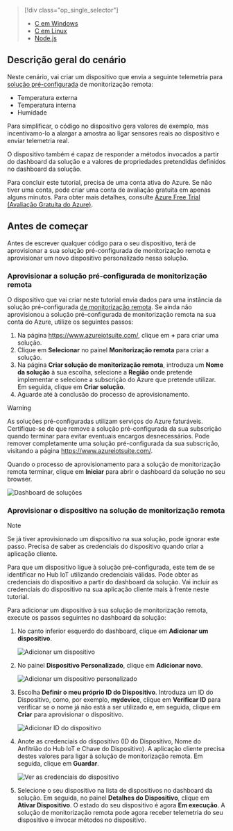> [!div class="op_single_selector"]
> * [C em Windows](../articles/iot-suite/iot-suite-v1-connecting-devices.md)
> * [C em Linux](../articles/iot-suite/iot-suite-v1-connecting-devices-linux.md)
> * [Node.js](../articles/iot-suite/iot-suite-v1-connecting-devices-node.md)
> 
> 

## <a name="scenario-overview"></a>Descrição geral do cenário
Neste cenário, vai criar um dispositivo que envia a seguinte telemetria para [solução pré-configurada][lnk-what-are-preconfig-solutions] de monitorização remota:

* Temperatura externa
* Temperatura interna
* Humidade

Para simplificar, o código no dispositivo gera valores de exemplo, mas incentivamo-lo a alargar a amostra ao ligar sensores reais ao dispositivo e enviar telemetria real.

O dispositivo também é capaz de responder a métodos invocados a partir do dashboard da solução e a valores de propriedades pretendidas definidos no dashboard da solução.

Para concluir este tutorial, precisa de uma conta ativa do Azure. Se não tiver uma conta, pode criar uma conta de avaliação gratuita em apenas alguns minutos. Para obter mais detalhes, consulte [Azure Free Trial (Avaliação Gratuita do Azure)][lnk-free-trial].

## <a name="before-you-start"></a>Antes de começar
Antes de escrever qualquer código para o seu dispositivo, terá de aprovisionar a sua solução pré-configurada de monitorização remota e aprovisionar um novo dispositivo personalizado nessa solução.

### <a name="provision-your-remote-monitoring-preconfigured-solution"></a>Aprovisionar a solução pré-configurada de monitorização remota
O dispositivo que vai criar neste tutorial envia dados para uma instância da solução pré-configurada [de monitorização remota][lnk-remote-monitoring]. Se ainda não aprovisionou a solução pré-configurada de monitorização remota na sua conta do Azure, utilize os seguintes passos:

1. Na página <https://www.azureiotsuite.com/>, clique em **+** para criar uma solução.
2. Clique em **Selecionar** no painel **Monitorização remota** para criar a solução.
3. Na página **Criar solução de monitorização remota**, introduza um **Nome da solução** à sua escolha, selecione a **Região** onde pretende implementar e selecione a subscrição do Azure que pretende utilizar. Em seguida, clique em **Criar solução**.
4. Aguarde até à conclusão do processo de aprovisionamento.

> [!WARNING]
> As soluções pré-configuradas utilizam serviços do Azure faturáveis. Certifique-se de que remove a solução pré-configurada da sua subscrição quando terminar para evitar eventuais encargos desnecessários. Pode remover completamente uma solução pré-configurada da sua subscrição, visitando a página <https://www.azureiotsuite.com/>.
> 
> 

Quando o processo de aprovisionamento para a solução de monitorização remota terminar, clique em **Iniciar** para abrir o dashboard da solução no seu browser.

![Dashboard de soluções][img-dashboard]

### <a name="provision-your-device-in-the-remote-monitoring-solution"></a>Aprovisionar o dispositivo na solução de monitorização remota
> [!NOTE]
> Se já tiver aprovisionado um dispositivo na sua solução, pode ignorar este passo. Precisa de saber as credenciais do dispositivo quando criar a aplicação cliente.
> 
> 

Para que um dispositivo ligue à solução pré-configurada, este tem de se identificar no Hub IoT utilizando credenciais válidas. Pode obter as credenciais do dispositivo a partir do dashboard da solução. Vai incluir as credenciais do dispositivo na sua aplicação cliente mais à frente neste tutorial.

Para adicionar um dispositivo à sua solução de monitorização remota, execute os passos seguintes no dashboard da solução:

1. No canto inferior esquerdo do dashboard, clique em **Adicionar um dispositivo**.
   
   ![Adicionar um dispositivo][1]
2. No painel **Dispositivo Personalizado**, clique em **Adicionar novo**.
   
   ![Adicionar um dispositivo personalizado][2]
3. Escolha **Definir o meu próprio ID do Dispositivo**. Introduza um ID do Dispositivo, como, por exemplo, **mydevice**, clique em **Verificar ID** para verificar se o nome já não está a ser utilizado e, em seguida, clique em **Criar** para aprovisionar o dispositivo.
   
   ![Adicionar ID do dispositivo][3]
4. Anote as credenciais do dispositivo (ID do Dispositivo, Nome do Anfitrião do Hub IoT e Chave do Dispositivo). A aplicação cliente precisa destes valores para ligar à solução de monitorização remota. Em seguida, clique em **Guardar**.
   
    ![Ver as credenciais do dispositivo][4]
5. Selecione o seu dispositivo na lista de dispositivos no dashboard da solução. Em seguida, no painel **Detalhes do Dispositivo**, clique em **Ativar Dispositivo**. O estado do seu dispositivo é agora **Em execução**. A solução de monitorização remota pode agora receber telemetria do seu dispositivo e invocar métodos no dispositivo.

[img-dashboard]: ./media/iot-suite-v1-selector-connecting/dashboard.png
[1]: ./media/iot-suite-v1-selector-connecting/suite0.png
[2]: ./media/iot-suite-v1-selector-connecting/suite1.png
[3]: ./media/iot-suite-v1-selector-connecting/suite2.png
[4]: ./media/iot-suite-v1-selector-connecting/suite3.png

[lnk-what-are-preconfig-solutions]: ../articles/iot-suite/iot-suite-v1-what-are-preconfigured-solutions.md
[lnk-remote-monitoring]: ../articles/iot-suite/iot-suite-v1-remote-monitoring-sample-walkthrough.md
[lnk-free-trial]: http://azure.microsoft.com/pricing/free-trial/